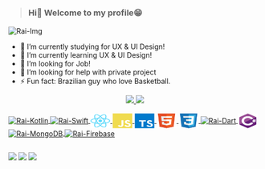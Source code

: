 > ### Hi👋 Welcome to my profile😁
<img align="center" alt="Rai-Img" src="https://penrose.law/wp-content/uploads/Code.jpg"/>

- 🔭 I’m currently studying for UX & UI Design!
- 🌱 I’m currently learning UX & UI Design!
- 👯 I’m looking for Job!
- 🤔 I’m looking for help with private project
- ⚡ Fun fact: Brazilian guy who love Basketball.


<div align="center">
  <a href="https://github.com/raigomessw">
  <img height="180em" src="https://github-readme-stats.vercel.app/api?username=raigomessw&show_icons=true&theme=dracula&include_all_commits=true&count_private=true"/>
  <img height="180em" src="https://github-readme-stats.vercel.app/api/top-langs/?username=raigomessw&layout=compact&langs_count=7&theme=dracula"/>
</div>
<div style="display: inline_block"><br>
  <img align="center" alt="Rai-Kotlin" height="30" width="40" <img src="https://cdn.jsdelivr.net/gh/devicons/devicon/icons/kotlin/kotlin-original.svg"/>
  <img align="center" alt="Rai-Swift" height="30" width="40" <img src="https://cdn.jsdelivr.net/gh/devicons/devicon/icons/swift/swift-original.svg"/>
  <img align="center" alt="Rai-React" height="30" width="40" src="https://raw.githubusercontent.com/devicons/devicon/master/icons/react/react-original.svg">
  <img align="center" alt="Rai-Js" height="30" width="40" src="https://raw.githubusercontent.com/devicons/devicon/master/icons/javascript/javascript-plain.svg">
  <img align="center" alt="Rai-Ts" height="30" width="40" src="https://raw.githubusercontent.com/devicons/devicon/master/icons/typescript/typescript-plain.svg">
  <img align="center" alt="Rai-HTML" height="30" width="40" src="https://raw.githubusercontent.com/devicons/devicon/master/icons/html5/html5-original.svg">
  <img align="center" alt="Rai-CSS" height="30" width="40" src="https://raw.githubusercontent.com/devicons/devicon/master/icons/css3/css3-original.svg">
  <img align="center" alt="Rai-Dart" height="30" width="40" <img src="https://cdn.jsdelivr.net/gh/devicons/devicon/icons/dart/dart-original.svg"/>
  <img align="center" alt="Rai-Csharp" height="30" width="40" src="https://raw.githubusercontent.com/devicons/devicon/master/icons/csharp/csharp-original.svg">
  <img align="center" alt="Rai-MongoDB" height="30" width="40" <img src="https://cdn.jsdelivr.net/gh/devicons/devicon/icons/mongodb/mongodb-original-wordmark.svg"/>
  <img align="center" alt="Rai-Firebase" height="30" width="40" <img src="https://cdn.jsdelivr.net/gh/devicons/devicon/icons/firebase/firebase-plain-wordmark.svg"/>
</div>

##
  
  <div> 
  <a href="https://www.instagram.com/raaigms/" target="_blank"><img src="https://img.shields.io/badge/-Instagram-%23E4405F?style=for-the-badge&logo=instagram&logoColor=white" target="_blank"></a>
  <a href = "mailto:raigomessw@gmail.com"><img src="https://img.shields.io/badge/-Gmail-%23333?style=for-the-badge&logo=gmail&logoColor=white" target="_blank"></a>
  <a href="https://www.linkedin.com/in/rai-lopes-de-lima-gomes-6487b2153" target="_blank"><img src="https://img.shields.io/badge/-LinkedIn-%230077B5?style=for-the-badge&logo=linkedin&logoColor=white" target="_blank"></a> 
 
</div>
